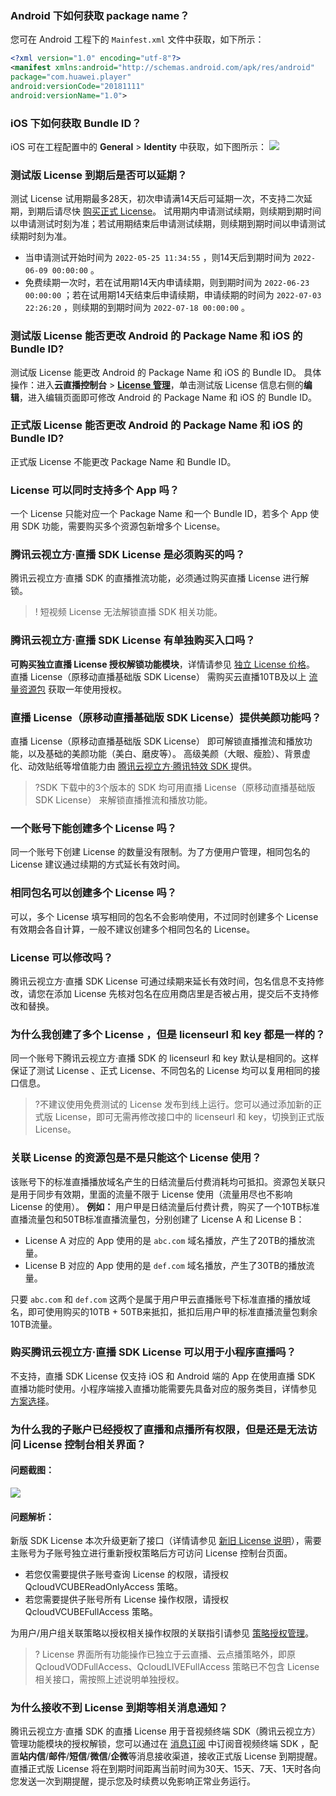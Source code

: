 [](id:q1)

### Android 下如何获取 package name？
您可在 Android 工程下的  `Mainfest.xml`  文件中获取，如下所示：
```xml
<?xml version="1.0" encoding="utf-8"?>
<manifest xmlns:android="http://schemas.android.com/apk/res/android"
package="com.huawei.player"
android:versionCode="20181111"
android:versionName="1.0">
```

[](id:q2)
### iOS 下如何获取 Bundle ID？
iOS 可在工程配置中的 **General** > **Identity** 中获取，如下图所示：
![](https://main.qcloudimg.com/raw/56571d560da04bf6563ccae91d32b75a.png)

[](id:q3)
### 测试版 License 到期后是否可以延期？
测试 License 试用期最多28天，初次申请满14天后可延期一次，不支持二次延期，到期后请尽快 [购买正式 License](https://cloud.tencent.com/document/product/454/34750)。 试用期内申请测试续期，则续期到期时间以申请测试时刻为准；若试用期结束后申请测试续期，则续期到期时间以申请测试续期时刻为准。
- 当申请测试开始时间为 `2022-05-25 11:34:55` ，则14天后到期时间为 `2022-06-09 00:00:00` 。
- 免费续期一次时，若在试用期14天内申请续期，则到期时间为 `2022-06-23 00:00:00` ；若在试用期14天结束后申请续期，申请续期的时间为 `2022-07-03 22:26:20` ，则续期的到期时间为 `2022-07-18 00:00:00` 。

[](id:q4)
### 测试版 License 能否更改 Android 的 Package Name 和 iOS 的 Bundle ID?
测试版 License 能更改 Android 的 Package Name 和 iOS 的 Bundle ID。 具体操作：进入**云直播控制台** > [**License 管理**](https://console.cloud.tencent.com/live/license)，单击测试版 License 信息右侧的**编辑**，进入编辑页面即可修改 Android 的 Package Name 和 iOS 的 Bundle ID。

[](id:q5)
### 正式版 License 能否更改 Android 的 Package Name 和 iOS 的 Bundle ID?
正式版 License 不能更改 Package Name 和 Bundle ID。

[](id:q6)
### License 可以同时支持多个 App 吗？
一个 License 只能对应一个 Package Name 和一个 Bundle ID，若多个 App 使用 SDK 功能，需要购买多个资源包新增多个 License。

[](id:q7)
### 腾讯云视立方·直播 SDK License 是必须购买的吗？
腾讯云视立方·直播 SDK 的直播推流功能，必须通过购买直播 License 进行解锁。

>! 短视频 License 无法解锁直播 SDK 相关功能。

[](id:q8)
### 腾讯云视立方·直播 SDK License 有单独购买入口吗？
**可购买独立直播 License 授权解锁功能模块**，详情请参见 [独立 License 价格](https://cloud.tencent.com/document/product/454/8008#.E7.8B.AC.E7.AB.8B-license-.E4.BB.B7.E6.A0.BC)。
直播 License（原移动直播基础版 SDK License） 需购买云直播10TB及以上 [流量资源包](https://cloud.tencent.com/document/product/267/34174) 获取一年使用授权。

[](id:q9)
### 直播 License（原移动直播基础版 SDK License）提供美颜功能吗？
直播 License（原移动直播基础版 SDK License） 即可解锁直播推流和播放功能，以及基础的美颜功能（美白、磨皮等）。 
高级美颜（大眼、瘦脸）、背景虚化、动效贴纸等增值能力由 [腾讯云视立方·腾讯特效 SDK ](https://cloud.tencent.com/document/product/616/36807) 提供。

>?SDK 下载中的3个版本的 SDK 均可用直播 License（原移动直播基础版 SDK License） 来解锁直播推流和播放功能。

[](id:q10)
### 一个账号下能创建多个 License 吗？
同一个账号下创建 License 的数量没有限制。为了方便用户管理，相同包名的 License 建议通过续期的方式延长有效时间。

[](id:q11)
### 相同包名可以创建多个 License 吗？
可以，多个 License 填写相同的包名不会影响使用，不过同时创建多个 License 有效期会各自计算，一般不建议创建多个相同包名的 License。

[](id:q12)
### License 可以修改吗？
腾讯云视立方·直播 SDK License 可通过续期来延长有效时间，包名信息不支持修改，请您在添加 License 先核对包名在应用商店里是否被占用，提交后不支持修改和替换。

[](id:q13)
### 为什么我创建了多个 License ，但是 licenseurl 和 key 都是一样的？
同一个账号下腾讯云视立方·直播 SDK 的 licenseurl 和 key 默认是相同的。这样保证了测试 License 、正式 License、不同包名的 License 均可以复用相同的接口信息。

>?不建议使用免费测试的 License 发布到线上运行。您可以通过添加新的正式版 License，即可无需再修改接口中的 licenseurl 和 key，切换到正式版 License。

[](id:q14)
### 关联 License 的资源包是不是只能这个 License 使用？
该账号下的标准直播播放域名产生的日结流量后付费消耗均可抵扣。资源包关联只是用于同步有效期，里面的流量不限于 License 使用（流量用尽也不影响 License 的使用）。 **例如：** 用户甲是日结流量后付费计费，购买了一个10TB标准直播流量包和50TB标准直播流量包，分别创建了 License A 和 License B：
- License A 对应的 App 使用的是 `abc.com` 域名播放，产生了20TB的播放流量。
- License B 对应的 App 使用的是 `def.com` 域名播放，产生了30TB的播放流量。

只要 `abc.com` 和 `def.com` 这两个是属于用户甲云直播账号下标准直播的播放域名，即可使用购买的10TB + 50TB来抵扣，抵扣后用户甲的标准直播流量包剩余10TB流量。

[](id:q15)
### 购买腾讯云视立方·直播 SDK License 可以用于小程序直播吗？
不支持，直播 SDK License 仅支持 iOS 和 Android 端的 App 在使用直播 SDK 直播功能时使用。小程序端接入直播功能需要先具备对应的服务类目，详情参见 [方案选择](https://cloud.tencent.com/document/product/1078/37707)。

[](id:q16)
### 为什么我的子账户已经授权了直播和点播所有权限，但是还是无法访问 License 控制台相关界面？
#### 问题截图：

![](https://main.qcloudimg.com/raw/7423d2e7912de344052c7891629d528b.png)
#### 问题解析：

新版 SDK License 本次升级更新了接口（详情请参见 [新旧 License 说明](https://cloud.tencent.com/document/product/1449/56980#.E6.96.B0.E6.97.A7-license-.E5.8C.BA.E5.88.AB)），需要主账号为子账号独立进行重新授权策略后方可访问 License 控制台页面。

- 若您仅需要提供子账号查询 License 的权限，请授权 QcloudVCUBEReadOnlyAccess 策略。
- 若您需要提供子账号所有 License 操作权限，请授权 QcloudVCUBEFullAccess 策略。

为用户/用户组关联策略以授权相关操作权限的关联指引请参见 [策略授权管理](https://cloud.tencent.com/document/product/598/10602)。
>? License 界面所有功能操作已独立于云直播、云点播策略外，即原 QcloudVODFullAccess、QcloudLIVEFullAccess 策略已不包含 License 相关接口，需按照上述说明单独授权。

[](id:q17)
### 为什么接收不到 License 到期等相关消息通知？

腾讯云视立方·直播 SDK 的直播 License 用于音视频终端 SDK（腾讯云视立方）管理功能模块的授权解锁，您可以通过在 [消息订阅](https://console.cloud.tencent.com/message/subscription) 中订阅音视频终端 SDK ，配置**站内信**/**邮件**/**短信**/**微信**/**企微**等消息接收渠道，接收正式版 License 到期提醒。直播正式版 License 将在到期时间距离当前时间为30天、15天、7天、1天时各向您发送一次到期提醒，提示您及时续费以免影响正常业务运行。

